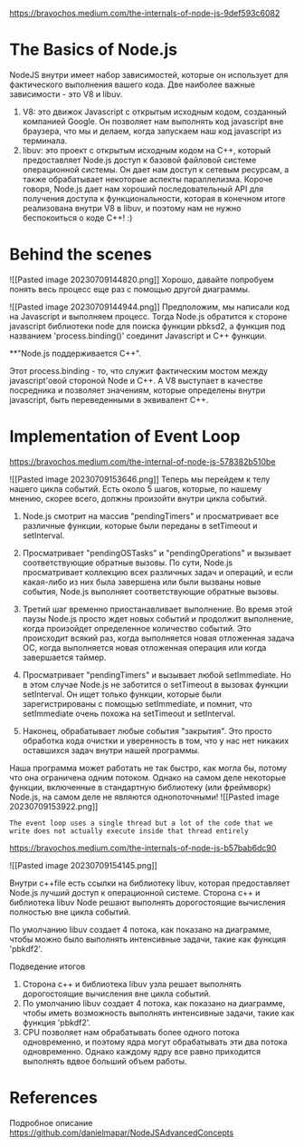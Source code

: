 https://bravochos.medium.com/the-internals-of-node-js-9def593c6082

# The Basics of Node.js

NodeJS внутри имеет набор зависимостей, которые он использует для фактического выполнения вашего кода. Две наиболее важные зависимости - это V8 и libuv.

1) V8: это движок Javascript с открытым исходным кодом, созданный компанией Google. Он позволяет нам выполнять код javascript вне браузера, что мы и делаем, когда запускаем наш код javascript из терминала.
2) libuv: это проект с открытым исходным кодом на C++, который предоставляет Node.js доступ к базовой файловой системе операционной системы. Он дает нам доступ к сетевым ресурсам, а также обрабатывает некоторые аспекты параллелизма.
Короче говоря, Node.js дает нам хороший последовательный API для получения доступа к функциональности, которая в конечном итоге реализована внутри V8 в libuv, и поэтому нам не нужно беспокоиться о коде C++! :)

# Behind the scenes

![[Pasted image 20230709144820.png]]
Хорошо, давайте попробуем понять весь процесс еще раз с помощью другой диаграммы.

![[Pasted image 20230709144944.png]]
Предположим, мы написали код на Javascript и выполняем процесс. Тогда Node.js обратится к стороне javascript библиотеки node для поиска функции pbksd2, а функция под названием 'process.binding()' соединит Javascript и C++ функции.

**"Node.js поддерживается C++".

Этот process.binding - то, что служит фактическим мостом между javascript'овой стороной Node и C++. А V8 выступает в качестве посредника и позволяет значениям, которые определены внутри javascript, быть переведенными в эквивалент C++.

# Implementation of Event Loop

https://bravochos.medium.com/the-internal-of-node-js-578382b510be

![[Pasted image 20230709153646.png]]
Теперь мы перейдем к телу нашего цикла событий. Есть около 5 шагов, которые, по нашему мнению, скорее всего, должны произойти внутри цикла событий.

1. Node.js смотрит на массив "pendingTimers" и просматривает все различные функции, которые были переданы в setTimeout и setInterval.

2. Просматривает "pendingOSTasks" и "pendingOperations" и вызывает соответствующие обратные вызовы. По сути, Node.js просматривает коллекцию всех различных задач и операций, и если какая-либо из них была завершена или были вызваны новые события, Node.js выполняет соответствующие обратные вызовы.

3. Третий шаг временно приостанавливает выполнение. Во время этой паузы Node.js просто ждет новых событий и продолжит выполнение, когда произойдет определенное количество событий. Это происходит всякий раз, когда выполняется новая отложенная задача ОС, когда выполняется новая отложенная операция или когда завершается таймер.

4. Просматривает "pendingTimers" и вызывает любой setImmediate. Но в этом случае Node.js не заботится о setTimeout в вызовах функции setInterval. Он ищет только функции, которые были зарегистрированы с помощью setImmediate, и помнит, что setImmediate очень похожа на setTimeout и setInterval.

5. Наконец, обрабатывает любые события "закрытия". Это просто обработка кода очистки и уверенность в том, что у нас нет никаких оставшихся задач внутри нашей программы.

Наша программа может работать не так быстро, как могла бы, потому что она ограничена одним потоком. Однако на самом деле некоторые функции, включенные в стандартную библиотеку (или фреймворк) Node.js, на самом деле не являются однопоточными!
![[Pasted image 20230709153922.png]]

	The event loop uses a single thread but a lot of the code that we write does not actually execute inside that thread entirely

https://bravochos.medium.com/the-internals-of-node-js-b57bab6dc90

![[Pasted image 20230709154145.png]]

Внутри c++file есть ссылки на библиотеку libuv, которая предоставляет Node.js лучший доступ к операционной системе. Сторона c++ и библиотека libuv Node решают выполнять дорогостоящие вычисления полностью вне цикла событий.  
  
По умолчанию libuv создает 4 потока, как показано на диаграмме, чтобы можно было выполнять интенсивные задачи, такие как функция 'pbkdf2'.

Подведение итогов

1. Сторона c++ и библиотека libuv узла решает выполнять дорогостоящие вычисления вне цикла событий.
2. По умолчанию libuv создает 4 потока, как показано на диаграмме, чтобы иметь возможность выполнять интенсивные задачи, такие как функция 'pbkdf2'.
3. CPU позволяет нам обрабатывать более одного потока одновременно, и поэтому ядра могут обрабатывать эти два потока одновременно. Однако каждому ядру все равно приходится выполнять вдвое больший объем работы.
# References

Подробное описание
https://github.com/danielmapar/NodeJSAdvancedConcepts


